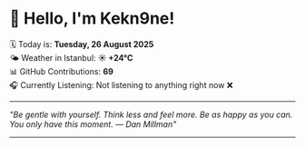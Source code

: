 # 👋 Hello, I'm Kekn9ne!

🗓️ Today is: **Tuesday, 26 August 2025**  
🌤️ Weather in Istanbul: **☀️   +24°C**  
📊 GitHub Contributions: **69**  
🎧 Currently Listening: Not listening to anything right now ❌

---

_"Be gentle with yourself. Think less and feel more. Be as happy as you can. You only have this moment. — *Dan Millman*"_

---
